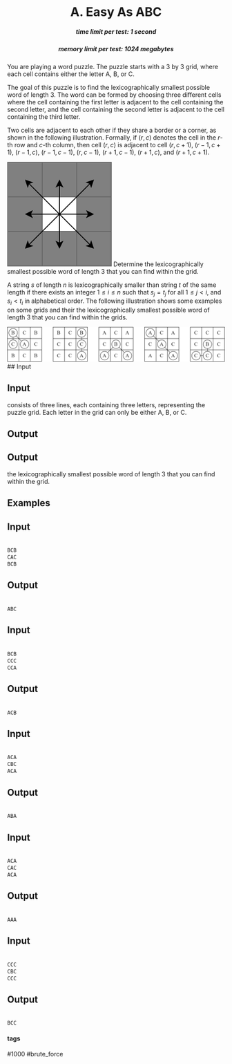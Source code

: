 <h1 style='text-align: center;'> A. Easy As ABC</h1>

<h5 style='text-align: center;'>time limit per test: 1 second</h5>
<h5 style='text-align: center;'>memory limit per test: 1024 megabytes</h5>

You are playing a word puzzle. The puzzle starts with a $3$ by $3$ grid, where each cell contains either the letter A, B, or C.

The goal of this puzzle is to find the lexicographically smallest possible word of length $3$. The word can be formed by choosing three different cells where the cell containing the first letter is adjacent to the cell containing the second letter, and the cell containing the second letter is adjacent to the cell containing the third letter.

Two cells are adjacent to each other if they share a border or a corner, as shown in the following illustration. Formally, if $(r, c)$ denotes the cell in the $r$-th row and $c$-th column, then cell $(r, c)$ is adjacent to cell $(r, c + 1)$, $(r - 1, c + 1)$, $(r - 1, c)$, $(r - 1, c - 1)$, $(r, c - 1)$, $(r + 1, c - 1)$, $(r + 1, c)$, and $(r + 1, c + 1)$.

 ![](images/d8135c384d9a37250511aac1ffb85b18babc994b.png) Determine the lexicographically smallest possible word of length $3$ that you can find within the grid.

A string $s$ of length $n$ is lexicographically smaller than string $t$ of the same length if there exists an integer $1 \leq i \leq n$ such that $s_j = t_j$ for all $1 \leq j < i$, and $s_i < t_i$ in alphabetical order. The following illustration shows some examples on some grids and their the lexicographically smallest possible word of length $3$ that you can find within the grids.

 ![](images/3ae58d958a7a2c53dd697d64c68cd8f87c71e5b0.png) ## Input

## Input

 consists of three lines, each containing three letters, representing the puzzle grid. Each letter in the grid can only be either A, B, or C.

## Output

## Output

 the lexicographically smallest possible word of length $3$ that you can find within the grid.

## Examples

## Input


```

BCB
CAC
BCB

```
## Output


```

ABC

```
## Input


```

BCB
CCC
CCA

```
## Output


```

ACB

```
## Input


```

ACA
CBC
ACA

```
## Output


```

ABA

```
## Input


```

ACA
CAC
ACA

```
## Output


```

AAA

```
## Input


```

CCC
CBC
CCC

```
## Output


```

BCC

```


#### tags 

#1000 #brute_force 